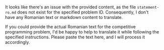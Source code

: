 It looks like there's an issue with the provided content, as the file `statement-ro.md` does not exist for the specified problem ID. Consequently, I don't have any Romanian text or markdown content to translate. 

If you could provide the actual Romanian text for the competitive programming problem, I'd be happy to help to translate it while following the specified instructions. Please paste the text here, and I will process it accordingly.